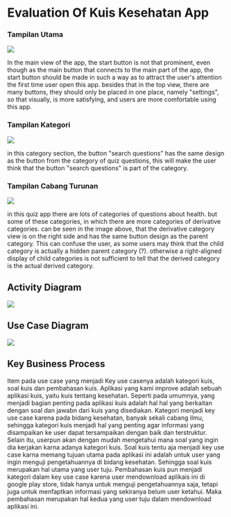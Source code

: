 # Evaluation Of Kuis Kesehatan App
### Tampilan Utama
<img src="Tampilan_Utama.jpeg">
<p>In the main view of the app, the start button is not that prominent, even though as the main button that connects to the main part of the app, the start button should be made in such a way as to attract the user's attention the first time user open this app. besides that in the top view, there are many buttons, they should only be placed in one place, namely "settings", so that visually, is more satisfying, and users are more comfortable using this app.</p>

### Tampilan Kategori
<img src="kategori.jpeg">
<p>in this category section, the button "search questions" has the same design as the button from the category of quiz questions, this will make the user think that the button "search questions" is part of the category.</p>

### Tampilan Cabang Turunan
<img src="sub_cabang.jpeg">
<p>in this quiz app there are lots of categories of questions about health. but some of these categories, in which there are more categories of derivative categories. can be seen in the image above, that the derivative category view is on the right side and has the same button design as the parent category. This can confuse the user, as some users may think that the child category is actually a hidden parent category (?). otherwise a right-aligned display of child categories is not sufficient to tell that the derived category is the actual derived category.</p>





## Activity Diagram
<img src='Activity_Diagram.jpeg'>




## Use Case Diagram
<img src='Use _Case_Diagram.jpg'>



## Key Business Process

Item pada use case yang menjadi Key use casenya adalah kategori kuis, soal kuis dan pembahasan kuis. Aplikasi yang kami improve adalah sebuah aplikasi kuis, yaitu kuis tentang kesehatan. Seperti pada umumnya, yang menjadi bagian penting pada aplikasi kuis adalah hal hal yang berkaitan dengan soal dan jawabn dari kuis yang disediakan. 
Kategori menjadi key use case karena pada bidang kesehatan, banyak sekali cabang ilmu, sehingga kategori kuis menjadi hal yang penting agar informasi yang disampaikan ke user dapat tersampaikan dengan baik dan terstruktur. Selain itu, userpun akan dengan mudah mengetahui mana soal yang ingin dia kerjakan karna adanya kategori kuis.
Soal kuis tentu aja menjadi key use case karna memang tujuan utama pada aplikasi ini adalah untuk user yang ingin menguji pengetahuannya di bidang kesehatan. Sehingga soal kuis merupakan hal utama yang user tuju.
Pembahasan kuis pun menjadi kategori dalam key use case karena user mendownload aplikais ini di google play store, tidak hanya untuk menguji pengetahuannya saja, tetapi juga untuk menfaptkan informasi yang sekiranya belum user ketahui. Maka pembahasan merupakan hal kedua yang user tuju dalam mendownload aplikasi ini.


